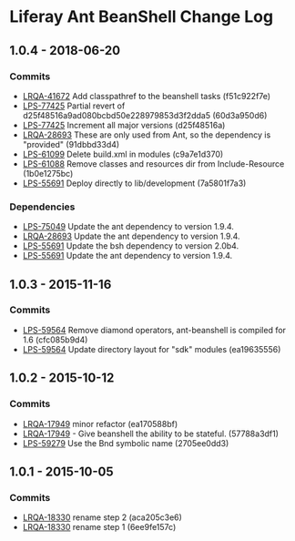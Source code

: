 # Liferay Ant BeanShell Change Log

## 1.0.4 - 2018-06-20

### Commits
- [LRQA-41672] Add classpathref to the beanshell tasks (f51c922f7e)
- [LPS-77425] Partial revert of d25f48516a9ad080bcbd50e228979853d3f2dda5
(60d3a950d6)
- [LPS-77425] Increment all major versions (d25f48516a)
- [LRQA-28693] These are only used from Ant, so the dependency is "provided"
(91dbbd33d4)
- [LPS-61099] Delete build.xml in modules (c9a7e1d370)
- [LPS-61088] Remove classes and resources dir from Include-Resource
(1b0e1275bc)
- [LPS-55691] Deploy directly to lib/development (7a5801f7a3)

### Dependencies
- [LPS-75049] Update the ant dependency to version 1.9.4.
- [LRQA-28693] Update the ant dependency to version 1.9.4.
- [LPS-55691] Update the bsh dependency to version 2.0b4.
- [LPS-55691] Update the ant dependency to version 1.9.4.

## 1.0.3 - 2015-11-16

### Commits
- [LPS-59564] Remove diamond operators, ant-beanshell is compiled for 1.6
(cfc085b9d4)
- [LPS-59564] Update directory layout for "sdk" modules (ea19635556)

## 1.0.2 - 2015-10-12

### Commits
- [LRQA-17949] minor refactor (ea170588bf)
- [LRQA-17949] - Give beanshell the ability to be stateful. (57788a3df1)
- [LPS-59279] Use the Bnd symbolic name (2705ee0dd3)

## 1.0.1 - 2015-10-05

### Commits
- [LRQA-18330] rename step 2 (aca205c3e6)
- [LRQA-18330] rename step 1 (6ee9fe157c)

[LPS-55691]: https://issues.liferay.com/browse/LPS-55691
[LPS-59279]: https://issues.liferay.com/browse/LPS-59279
[LPS-59564]: https://issues.liferay.com/browse/LPS-59564
[LPS-61088]: https://issues.liferay.com/browse/LPS-61088
[LPS-61099]: https://issues.liferay.com/browse/LPS-61099
[LPS-75049]: https://issues.liferay.com/browse/LPS-75049
[LPS-77425]: https://issues.liferay.com/browse/LPS-77425
[LRQA-17949]: https://issues.liferay.com/browse/LRQA-17949
[LRQA-18330]: https://issues.liferay.com/browse/LRQA-18330
[LRQA-28693]: https://issues.liferay.com/browse/LRQA-28693
[LRQA-41672]: https://issues.liferay.com/browse/LRQA-41672